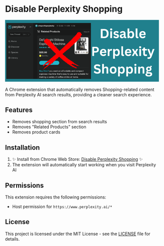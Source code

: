 # Disable Perplexity Shopping

![Disable Perplexity Shopping](./assets/banner.png)

A Chrome extension that automatically removes Shopping-related content from Perplexity AI search results, providing a cleaner search experience.

## Features

- Removes shopping section from search results
- Removes "Related Products" section
- Removes product cards

## Installation

1. ✨ Install from Chrome Web Store: [Disable Perplexity Shopping](https://chromewebstore.google.com/detail/disable-perplexity-shoppi/cnafhmliippoaakphfonfimllahbgbmk) ✨
2. The extension will automatically start working when you visit Perplexity AI

## Permissions

This extension requires the following permissions:
- Host permission for `https://www.perplexity.ai/*`

## License

This project is licensed under the MIT License - see the [LICENSE](LICENSE) file for details.
